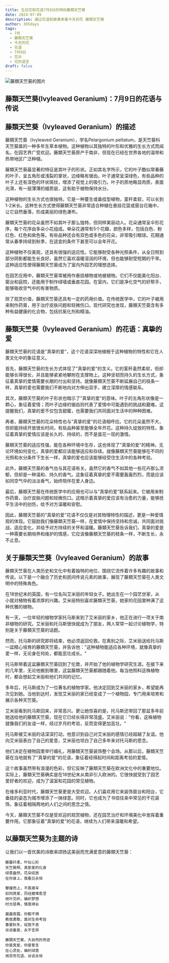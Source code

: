```yaml
---
title: 生日花和花语7月9日的特别藤類天竺葵
date: 2024-07-09
description: 通过花语和故事来看今天的花 藤類天竺葵
author: 365days
tags:
  - 7月
  - 藤類天竺葵
  - 今天的花
  - 花语
  - 7月9日
  - 花卉
  - 花的语言
draft: false
---
```


![藤類天竺葵的图片](https://cdn.pixabay.com/photo/2017/07/31/18/47/flower-2559930_960_720.jpg#center)


## 藤類天竺葵(Ivyleaved Geranium)：7月9日的花语与传说

## 藤類天竺葵（Ivyleaved Geranium）的描述

藤類天竺葵（Ivyleaved Geranium），学名Pelargonium peltatum，是天竺葵科天竺葵属的一种多年生草本植物。这种植物以其独特的叶形和优雅的生长方式而闻名，在园艺界广受欢迎。藤類天竺葵原产于南非，但现在已经在世界各地的温带和热带地区广泛种植。

藤類天竺葵最显著的特征是其叶子的形状。正如其名字所示，它的叶子酷似常春藤的叶子，呈五角形或浅裂的掌状，边缘略有锯齿。叶子通常呈深绿色，有些品种的叶子上还有深色的环状斑纹，增添了视觉上的吸引力。叶子的质地略显肉质，表面光滑，有一层薄薄的蜡质层，这有助于植物保持水分。

这种植物的生长方式也很独特。它是一种蔓生或垂挂型植物，茎秆柔软，可以长到1-2米长。这种生长方式使得藤類天竺葵非常适合种植在悬挂花篮或窗台花箱中，让它自然垂落，形成美丽的绿色瀑布。

藤類天竺葵的花朵虽然不如其叶子那么独特，但同样美丽动人。花朵通常呈伞形花序，每个花序由多朵小花组成。单朵花通常有5个花瓣，颜色多样，包括白色、粉红色、红色和紫色等。有些品种还会有双色或多色的花朵，非常吸引眼球。花期通常从春季持续到秋季，在适宜的条件下甚至可以全年开花。

这种植物不仅美观，还具有很强的适应性。它能够耐受各种光照条件，从全日照到部分阴影都能生长良好。虽然它喜欢温暖湿润的环境，但也能够耐受短期的干旱。这种适应性使得藤類天竺葵成为了室内外园艺的理想选择。

在园艺应用中，藤類天竺葵常被用作悬挂植物或地被植物。它们不仅能美化阳台、窗台和庭院，还能用于制作绿墙或垂直花园。在室内，它们是净化空气的好帮手，能够吸收空气中的有害物质。

除了观赏价值，藤類天竺葵还具有一定的药用价值。在传统医学中，它的叶子被用来制作药膏，用于治疗皮肤问题和轻微伤口。现代研究也发现，藤類天竺葵含有多种有益健康的化合物，包括抗氧化剂和精油。

## 藤類天竺葵（Ivyleaved Geranium）的花语：真挚的爱

藤類天竺葵的花语是"真挚的爱"，这个花语深深地植根于这种植物的特性和它在人类文化中的象征意义。

首先，藤類天竺葵的生长方式体现了"真挚的爱"的含义。它的茎秆虽然柔软，但却能够长得很长，并且能够紧紧地攀附在支撑物上。这种坚韧而持久的生长方式，象征着真挚的爱情需要长期的付出和坚持。就像藤類天竺葵不断延展自己的枝条一样，真挚的爱也需要我们不断地向对方伸出双手，建立深厚的情感联系。

其次，藤類天竺葵的叶子形状也暗示了"真挚的爱"的意味。叶子的五角形状像是一颗心，象征着爱情；而叶子边缘的锯齿则代表了爱情中可能遇到的挑战和磨难。这提醒我们，真挚的爱不仅包含甜蜜，也需要我们共同面对生活中的种种困难。

再者，藤類天竺葵的花朵特性也与"真挚的爱"的花语相呼应。它的花朵虽然不大，但却能持续开放很长时间，有些品种甚至能够全年开花。这种持久绽放的特性，象征着真挚的爱情应该是长久的、持续的，而不是昙花一现的激情。

藤類天竺葵的适应性强，能在各种环境中生存，这也体现了"真挚的爱"的精神。无论环境如何变化，真挚的爱都应该能够适应和存续。就像藤類天竺葵能够在不同的光照和水分条件下生长一样，真挚的爱也应该能够经受住生活中的各种考验。

此外，藤類天竺葵的香气也与其花语有关。虽然它的香气不如其他一些花卉那么浓郁，但却是一种温和、持久的香气。这象征着真挚的爱不需要轰轰烈烈，而是应该如同空气中的淡淡香气，始终陪伴在爱人身边。

最后，藤類天竺葵在传统医学中的应用也可以与"真挚的爱"联系起来。它被用来制作药膏，治疗皮肤问题和轻微伤口。这暗示着真挚的爱应该有治愈的力量，能够抚平生活中的创伤，给予对方温暖和安慰。

因此，藤類天竺葵的"真挚的爱"花语不仅仅是对其物理特性的描述，更是一种爱情观的体现。它鼓励我们像藤類天竺葵一样，在爱情中保持坚持和忠诚，共同面对挑战，适应变化，并给予对方持续的关怀和温暖。藤類天竺葵告诉我们，真挚的爱是一种需要长期培养和维护的情感，它应该像藤類天竺葵的枝条一样，不断生长，永不止息。

## 关于藤類天竺葵（Ivyleaved Geranium）的故事

藤類天竺葵在人类历史和文化中有着独特的地位，围绕它流传着许多有趣的故事和传说。以下是一个融合了历史和民间传说元素的故事，展现了藤類天竺葵在人类文明中的特殊角色。

在18世纪末的英国，有一位名叫艾米丽的年轻女子。她出生在一个园艺世家，从小就对植物有着浓厚的兴趣。艾米丽特别喜欢藤類天竺葵，她家的花园里种满了这种优雅的植物。

有一天，一位年轻的植物学家托马斯来到了艾米丽的家乡，他正在进行一项关于南非植物的研究。艾米丽和托马斯很快就成为了朋友，两人常常一起讨论植物学，特别是关于藤類天竺葵的话题。

然而，托马斯的研究即将结束，他必须返回伦敦。在离别之际，艾米丽送给托马斯一盆精心培育的藤類天竺葵，并告诉他："这种植物能适应各种环境，就像真挚的爱一样，无论身在何处，都能茁壮成长。"

托马斯带着这盆藤類天竺葵回到了伦敦，并开始了他的植物学研究生涯。在接下来的几年里，无论他搬到哪里，这盆藤類天竺葵都跟随着他。每当他照料这株植物时，都会想起艾米丽和他们共同的记忆。

多年后，托马斯成为了一位著名的植物学家。他决定回到艾米丽的家乡，希望能再次见到她。当他到达时，发现艾米丽的家已经变成了一个植物园，专门用来培育和展示各种天竺葵。

艾米丽看到托马斯回来，非常高兴。更让她惊喜的是，托马斯还带回了那盆多年前她送给他的藤類天竺葵，现在它已经长得非常茂盛。艾米丽说："你看，这株植物就像我们的友谊一样，经过岁月的考验，反而变得更加茁壮。"

托马斯被艾米丽的话深深打动，他意识到自己对艾米丽的感情已经超越了友谊。他向艾米丽表白了自己的爱意，艾米丽也坦白了自己多年来对托马斯的思念。

他们决定在植物园里举行婚礼，用藤類天竺葵装饰整个会场。从那以后，藤類天竺葵在当地就有了"真挚的爱"的花语，象征着经得起时间和距离考验的爱情。

这个故事虽然带有浪漫的色彩，但它反映了藤類天竺葵在欧洲文化中的重要地位。实际上，藤類天竺葵确实是在18世纪末从南非引入欧洲的。它很快就受到了园艺爱好者的欢迎，成为了温室和花园的常见植物。

在维多利亚时代，藤類天竺葵更是大受欢迎。人们喜欢用它来装饰窗台和阳台，它垂挂的姿态为城市增添了一抹绿意。同时，它也成为了书信往来中常见的干花装饰，象征着相隔两地的人们之间的思念之情。

今天，藤類天竺葵不仅是受欢迎的观赏植物，还在园艺治疗和环境美化中发挥着重要作用。它那象征着"真挚的爱"的花语，继续为人们带来温暖和希望。

## 以藤類天竺葵为主题的诗

让我们以一首优美的诗歌来颂扬这美丽而充满爱意的藤類天竺葵：

```
藤蔓纤柔，叶似心形
天竺葵啊，真挚爱的化身
绿意盎然，花朵绽放
在你身上，我看见永恒

攀援而上，不畏艰辛
如同真爱，历经磨难愈坚
枝叶交织，编织梦想
时光荏苒，情意绵长

晨露夜霜，你都不惧
教我勇敢，面对生命考验
春夏秋冬，绽放不息
诉说着爱，永不言弃

藤類天竺葵，大自然的奇迹
你是真爱，你是誓言
在心灵处，编织绿意
用芬芳花语，诉说永恒
```

